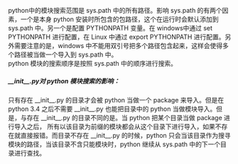 python中的模块搜索范围是 sys.path 中的所有路径。影响 sys.path 的有两个因素，一个是本身 python 安装时所包含的包路径，这个在运行时会默认添加到 sys.path 中。另一个是配置 PYTHONPATH 变量。在 windows中通过 set PYTHONPATH 进行配置，在 Linux 中通过 export PYTHONPATH 进行配置。另外需要注意的是，windows 中不能用双引号把多个路径包含起来，这样会使得多个路径被当做一个导入到 sys.path 中。<br>
python 模块的搜索顺序是按照 sys.path 中的顺序进行搜索。

##### \_\_init\_\_.py对 python 模块搜索的影响：
只有存在 \_\_init\_\_.py 的目录才会被 python 当做一个 package 来导入。但是在python 3.4 之后不需要 \_\_init\_\_.py 也能把目录中的 python 当做模块导入。但是，与存在 \_\_init\_\_.py 的目录不同的是。当 python 把某个目录当做 package 进行导入之后， 所有以该目录为前缀的模块都会从这个目录下进行导入，如果不存在就直接报错。而目录不存在 \_\_init\_\_.py 的时候，python 只会当该目录作为搜寻模块的路径，当该目录不含只能模块时，python 继续从 sys.path 中的下一个目录进行查找。
